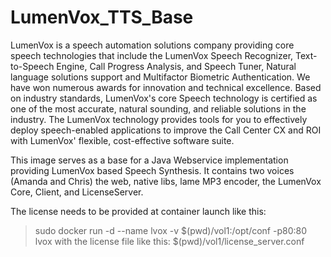 # LumenVox_TTS_Base

LumenVox is a speech automation solutions company providing core speech technologies that include the LumenVox Speech Recognizer, Text-to-Speech Engine, Call Progress Analysis, and Speech Tuner, Natural language solutions support and Multifactor Biometric Authentication. We have won numerous awards for innovation and technical excellence. Based on industry standards, LumenVox's core Speech technology is certified as one of the most accurate, natural sounding, and reliable solutions in the industry. The LumenVox technology provides tools for you to effectively deploy speech-enabled applications to improve the Call Center CX and ROI with LumenVox' flexible, cost-effective software suite.

This image serves as a base for a Java Webservice implementation providing LumenVox based Speech Synthesis. It contains two voices (Amanda and Chris) the web, native libs, lame MP3 encoder, the LumenVox Core, Client, and LicenseServer. 

The license needs to be provided at container launch like this:
>sudo docker run -d --name lvox  -v $(pwd)/vol1:/opt/conf -p80:80 lvox
with the license file like this:
> $(pwd)/vol1/license_server.conf
 
